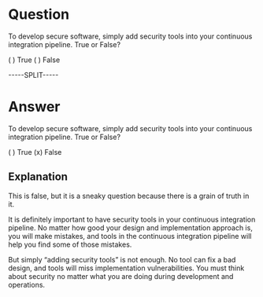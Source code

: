 # Question

To develop secure software, simply add security tools into your continuous integration pipeline. True or False?

( ) True
( ) False

-----SPLIT-----

# Answer

To develop secure software, simply add security tools into your continuous integration pipeline. True or False?

( ) True
(x) False

## Explanation

This is false, but it is a sneaky question because there is a grain of truth in it.

It is definitely important to have security tools in your continuous integration pipeline. No matter how good your design and implementation approach is, you will make mistakes, and tools in the continuous integration pipeline will help you find some of those mistakes.

But simply “adding security tools” is not enough. No tool can fix a bad design, and tools will miss implementation vulnerabilities. You must think about security no matter what you are doing during development and operations.
